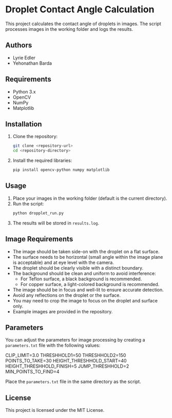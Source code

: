 # Droplet Contact Angle Calculation

This project calculates the contact angle of droplets in images. The script processes images in the working folder and logs the results.

## Authors

- Lyrie Edler
- Yehonathan Barda

## Requirements

- Python 3.x
- OpenCV
- NumPy
- Matplotlib

## Installation

1. Clone the repository:
    ```sh
    git clone <repository-url>
    cd <repository-directory>
    ```

2. Install the required libraries:
    ```sh
    pip install opencv-python numpy matplotlib
    ```

## Usage

1. Place your images in the working folder (default is the current directory).
2. Run the script:
    ```sh
    python dropplet_run.py
    ```
3. The results will be stored in `results.log`.

## Image Requirements

- The image should be taken side-on with the droplet on a flat surface.
- The surface needs to be horizontal (small angle within the image plane is acceptable) and at eye level with the camera.
- The droplet should be clearly visible with a distinct boundary.
- The background should be clean and uniform to avoid interference:
  - For Teflon surface, a black background is recommended.
  - For copper surface, a light-colored background is recommended.
- The image should be in focus and well-lit to ensure accurate detection.
- Avoid any reflections on the droplet or the surface.
- You may need to crop the image to focus on the droplet and surface only.
- Example images are provided in the repository.

## Parameters

You can adjust the parameters for image processing by creating a `parameters.txt` file with the following values:

CLIP_LIMIT=3.0 
THRESHHOLD1=50 
THRESHHOLD2=150 
POINTS_TO_TAKE=30 
HEIGHT_THRESHHOLD_START=40 
HEIGHT_THRESHHOLD_FINISH=5 
JUMP_THRESHHOLD=2 
MIN_POINTS_TO_FIND=4

Place the `parameters.txt` file in the same directory as the script.

## License

This project is licensed under the MIT License.